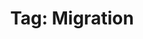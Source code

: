 ---
layout: tag
title: "Tag: Migration"
description: Showing all posts with the tag 'Migration'
tag: migration
permalink: /tag/migration/
---